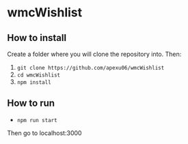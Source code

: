# wmcWishlist

## How to install
Create a folder where you will clone the repository into. Then:
1. `git clone https://github.com/apexu06/wmcWishlist`
2. `cd wmcWishlist`
3. `npm install`

## How to run
- `npm run start`


Then go to localhost:3000
